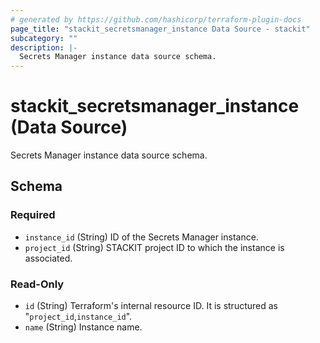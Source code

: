 ```yaml
---
# generated by https://github.com/hashicorp/terraform-plugin-docs
page_title: "stackit_secretsmanager_instance Data Source - stackit"
subcategory: ""
description: |-
  Secrets Manager instance data source schema.
---
```


# stackit_secretsmanager_instance (Data Source)

Secrets Manager instance data source schema.



<!-- schema generated by tfplugindocs -->
## Schema

### Required

- `instance_id` (String) ID of the Secrets Manager instance.
- `project_id` (String) STACKIT project ID to which the instance is associated.

### Read-Only

- `id` (String) Terraform's internal resource ID. It is structured as "`project_id`,`instance_id`".
- `name` (String) Instance name.
